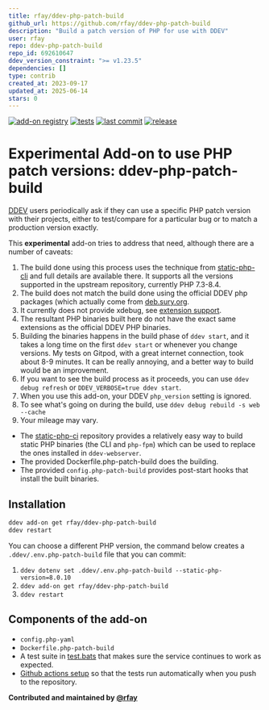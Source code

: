 ```yaml
---
title: rfay/ddev-php-patch-build
github_url: https://github.com/rfay/ddev-php-patch-build
description: "Build a patch version of PHP for use with DDEV"
user: rfay
repo: ddev-php-patch-build
repo_id: 692610647
ddev_version_constraint: ">= v1.23.5"
dependencies: []
type: contrib
created_at: 2023-09-17
updated_at: 2025-06-14
stars: 0
---
```


[![add-on registry](https://img.shields.io/badge/DDEV-Add--on_Registry-blue)](https://addons.ddev.com)
[![tests](https://github.com/rfay/ddev-php-patch-build/actions/workflows/tests.yml/badge.svg?branch=main)](https://github.com/rfay/ddev-php-patch-build/actions/workflows/tests.yml?query=branch%3Amain)
[![last commit](https://img.shields.io/github/last-commit/rfay/ddev-php-patch-build)](https://github.com/rfay/ddev-php-patch-build/commits)
[![release](https://img.shields.io/github/v/release/rfay/ddev-php-patch-build)](https://github.com/rfay/ddev-php-patch-build/releases/latest)

# Experimental Add-on to use PHP patch versions: ddev-php-patch-build

[DDEV](https://ddev.com) users periodically ask if they can use a specific PHP patch version with their projects, either to test/compare for a particular bug or to match a production version exactly.

This **experimental** add-on tries to address that need, although there are a number of caveats:

1. The build done using this process uses the technique from [static-php-cli](https://github.com/crazywhalecc/static-php-cli) and full details are available there. It supports all the versions supported in the upstream repository, currently PHP 7.3-8.4.
2. The build does not match the build done using the official DDEV php packages (which actually come from [deb.sury.org](https://deb.sury.org/).
3. It currently does not provide xdebug, see [extension support](https://static-php.dev/en/guide/extension-notes.html).
4. The resultant PHP binaries built here do not have the exact same extensions as the official DDEV PHP binaries.
5. Building the binaries happens in the build phase of `ddev start`, and it takes a long time on the first `ddev start` or whenever you change versions. My tests on Gitpod, with a great internet connection, took about 8-9 minutes. It can be really annoying, and a better way to build would be an improvement.
6. If you want to see the build process as it proceeds, you can use `ddev debug refresh` or `DDEV_VERBOSE=true ddev start`.
7. When you use this add-on, your DDEV `php_version` setting is ignored.
8. To see what's going on during the build, use `ddev debug rebuild -s web --cache`
9. Your mileage may vary.

* The [static-php-ci](https://github.com/crazywhalecc/static-php-cli) repository provides a relatively easy way to build static PHP binaries (the CLI and `php-fpm`) which can be used to replace the ones installed in `ddev-webserver`.
* The provided Dockerfile.php-patch-build does the building.
* The provided `config.php-patch-build` provides post-start hooks that install the built binaries.

## Installation

```bash
ddev add-on get rfay/ddev-php-patch-build
ddev restart
```

You can choose a different PHP version, the command below creates a `.ddev/.env.php-patch-build` file that you can commit:

1. `ddev dotenv set .ddev/.env.php-patch-build --static-php-version=8.0.10`
2. `ddev add-on get rfay/ddev-php-patch-build`
3. `ddev restart`

## Components of the add-on

* `config.php-yaml`
* `Dockerfile.php-patch-build`
* A test suite in [test.bats](https://github.com/rfay/ddev-php-patch-build/blob/main/tests/test.bats) that makes sure the service continues to work as expected.
* [Github actions setup](https://github.com/rfay/ddev-php-patch-build/blob/main/.github/workflows/tests.yml) so that the tests run automatically when you push to the repository.


**Contributed and maintained by [@rfay](https://github.com/rfay)**
